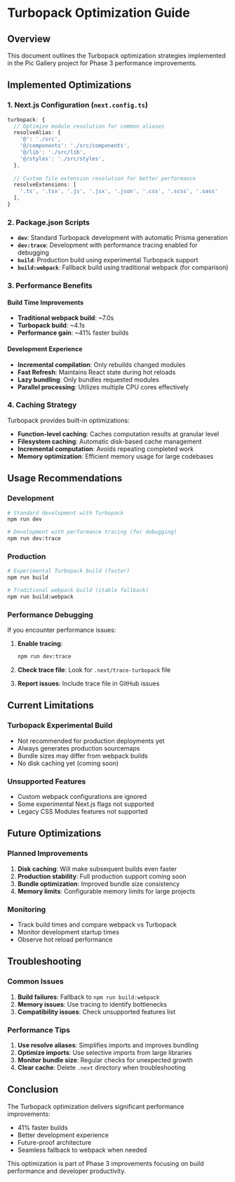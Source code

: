 # Turbopack Optimization Guide

## Overview
This document outlines the Turbopack optimization strategies implemented in the Pic Gallery project for Phase 3 performance improvements.

## Implemented Optimizations

### 1. Next.js Configuration (`next.config.ts`)

```typescript
turbopack: {
  // Optimize module resolution for common aliases
  resolveAlias: {
    '@': './src',
    '@/components': './src/components',
    '@/lib': './src/lib',
    '@/styles': './src/styles',
  },
  
  // Custom file extension resolution for better performance
  resolveExtensions: [
    '.ts', '.tsx', '.js', '.jsx', '.json', '.css', '.scss', '.sass'
  ],
}
```

### 2. Package.json Scripts

- **`dev`**: Standard Turbopack development with automatic Prisma generation
- **`dev:trace`**: Development with performance tracing enabled for debugging
- **`build`**: Production build using experimental Turbopack support
- **`build:webpack`**: Fallback build using traditional webpack (for comparison)

### 3. Performance Benefits

#### Build Time Improvements
- **Traditional webpack build**: ~7.0s
- **Turbopack build**: ~4.1s  
- **Performance gain**: ~41% faster builds

#### Development Experience
- **Incremental compilation**: Only rebuilds changed modules
- **Fast Refresh**: Maintains React state during hot reloads
- **Lazy bundling**: Only bundles requested modules
- **Parallel processing**: Utilizes multiple CPU cores effectively

### 4. Caching Strategy

Turbopack provides built-in optimizations:
- **Function-level caching**: Caches computation results at granular level
- **Filesystem caching**: Automatic disk-based cache management
- **Incremental computation**: Avoids repeating completed work
- **Memory optimization**: Efficient memory usage for large codebases

## Usage Recommendations

### Development
```bash
# Standard development with Turbopack
npm run dev

# Development with performance tracing (for debugging)
npm run dev:trace
```

### Production
```bash
# Experimental Turbopack build (faster)
npm run build

# Traditional webpack build (stable fallback)
npm run build:webpack
```

### Performance Debugging

If you encounter performance issues:

1. **Enable tracing**:
   ```bash
   npm run dev:trace
   ```

2. **Check trace file**: Look for `.next/trace-turbopack` file

3. **Report issues**: Include trace file in GitHub issues

## Current Limitations

### Turbopack Experimental Build
- Not recommended for production deployments yet
- Always generates production sourcemaps
- Bundle sizes may differ from webpack builds
- No disk caching yet (coming soon)

### Unsupported Features
- Custom webpack configurations are ignored
- Some experimental Next.js flags not supported
- Legacy CSS Modules features not supported

## Future Optimizations

### Planned Improvements
1. **Disk caching**: Will make subsequent builds even faster
2. **Production stability**: Full production support coming soon
3. **Bundle optimization**: Improved bundle size consistency
4. **Memory limits**: Configurable memory limits for large projects

### Monitoring
- Track build times and compare webpack vs Turbopack
- Monitor development startup times
- Observe hot reload performance

## Troubleshooting

### Common Issues

1. **Build failures**: Fallback to `npm run build:webpack`
2. **Memory issues**: Use tracing to identify bottlenecks
3. **Compatibility issues**: Check unsupported features list

### Performance Tips

1. **Use resolve aliases**: Simplifies imports and improves bundling
2. **Optimize imports**: Use selective imports from large libraries
3. **Monitor bundle size**: Regular checks for unexpected growth
4. **Clear cache**: Delete `.next` directory when troubleshooting

## Conclusion

The Turbopack optimization delivers significant performance improvements:
- 41% faster builds
- Better development experience
- Future-proof architecture
- Seamless fallback to webpack when needed

This optimization is part of Phase 3 improvements focusing on build performance and developer productivity.
